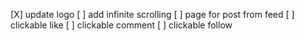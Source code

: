 [X] update logo
[ ] add infinite scrolling
[ ] page for post from feed
[ ] clickable like
[ ] clickable comment
[ ] clickable follow